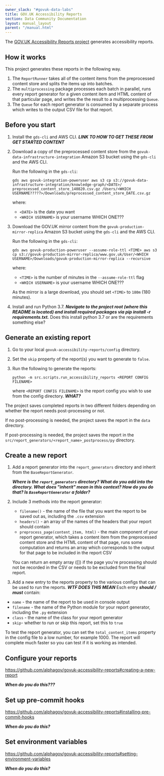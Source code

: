 ```yaml
---
owner_slack: "#govuk-data-labs"
title: GOV.UK Accessibility Reports
section: Data Community Documentation
layout: manual_layout
parent: "/manual.html"
---
```

The [GOV.UK Accessibility Reports project](https://github.com/alphagov/govuk-accessibility-reports) generates accessibility reports.

## How it works

This project generates these reports in the following way.

1. The `ReportRunner` takes all of the content items from the preprocessed content store and splits the items up into batches.
1. The `multiprocessing` package processes each batch in parallel, runs every report generator for a given content item and HTML content of that particular page, and writes the the result  to a multiprocessing `Queue`.
1. The `Queue` for each report generator is consumed by a separate process which writes to the output CSV file for that report.

## Before you start

1. Install the `gds-cli` and AWS CLI. ___LINK TO HOW TO GET THESE FROM GET STARTED CONTENT___

1. Download a copy of the preprocessed content store from the `govuk-data-infrastructure-integration` Amazon S3 bucket using the `gds-cli` and the AWS CLI.

    Run the following in the `gds-cli`:

    ```
    gds aws govuk-integration-poweruser aws s3 cp s3://govuk-data-infrastructure-integration/knowledge-graph/<DATE>/ preprocessed_content_store_140820.csv.gz /Users/<WHICH USERNAME?????>/Downloads/preprocessed_content_store_DATE.csv.gz
    ```
    where:
    - `<DATE>` is the date you want
    - `<WHICH USERNAME>` is your username WHICH ONE???

1. Download the GOV.UK mirror content from the `govuk-production-mirror-replica` Amazon S3 bucket using the `gds-cli` and the AWS CLI.

    Run the following in the `gds-cli`:

    ```
    gds aws govuk-production-poweruser --assume-role-ttl <TIME> aws s3 cp s3://govuk-production-mirror-replica/www.gov.uk/User/<WHICH USERNAME>/Downloads/govuk-production-mirror-replica --recursive
    ```

    where:
    - `<TIME>` is the number of minutes in the `--assume-role-ttl` flag
    - `<WHICH USERNAME>` is your username WHICH ONE???

    As the mirror is a large download, you should set `<TIME>` to `180m` (180 minutes).

1. Install and run Python 3.7. ___Navigate to the project root (where this README is located) and install required packages via pip install -r requirements.txt.___ Does this install python 3.7 or are the requirements something else?

## Generate an existing report

1. Go to your local `govuk-accessibility-reports/config` directory.

1. Set the `skip` property of the report(s) you want to generate to `false`.

1. Run the following to generate the reports:

    ```
    python -m src.scripts.run_accessibility_reports <REPORT CONFIG FILENAME>
    ```

    where `<REPORT CONFIG FILENAME>` is the report config you wish to use from the config directory. ___WHAT?___

The project saves completed reports in two different folders depending on whether the report needs post-processing or not.

If no post-processing is needed, the project saves the report in the `data` directory.

If post-processing is needed, the project saves the report in the `src/report_generators/<report_name>_postprocess/py` directory.

## Create a new report

1. Add a report generator into the `report_generators` directory and inherit from the `BaseReportGenerator`.

    ___Where is the `report_generators` directory? What do you add into the directory. What does "inherit" mean in this context? How do you do that? Is `BaseReportGenerator` a folder?___

1. Include 3 methods into the report generator:
    - `filename()` - the name of the file that you want the report to be saved out as, including the `.csv` extension
    - `headers()` - an array of the names of the headers that your report should contain
    - `preprocess_page(content_item, html)` - the main component of your report generator, which takes a content item from the preprocessed content store and the HTML content of that page, runs some computation and returns an array which corresponds to the output for that page to be included in the report CSV

    You can return an empty array ([]) if the page you're processing should not be recorded in the CSV or needs to be excluded from the final report.

1. Add a new entry to the reports property to the various configs that can be used to run the reports. ___WTF DOES THIS MEAN___ Esch entry ___should / must___ contain:
- `name` - the name of the report to be used in console output
- `filename` - the name of the Python module for your report generator, including the `.py` extension
- `class` - the name of the class for your report generator
- `skip`- whether to run or skip this report, set this to `true`

To test the report generator, you can set the `total_content_items` property in the config file to a low number, for example 1000. The report will complete much faster so you can test if it is working as intended.

## Configure your reports

https://github.com/alphagov/govuk-accessibility-reports#creating-a-new-report

___When do you do this???___


## Set up pre-commit hooks

https://github.com/alphagov/govuk-accessibility-reports#installing-pre-commit-hooks

___When do you do this?___

## Set environment variables

https://github.com/alphagov/govuk-accessibility-reports#setting-environment-variables

___When do you do this?___
